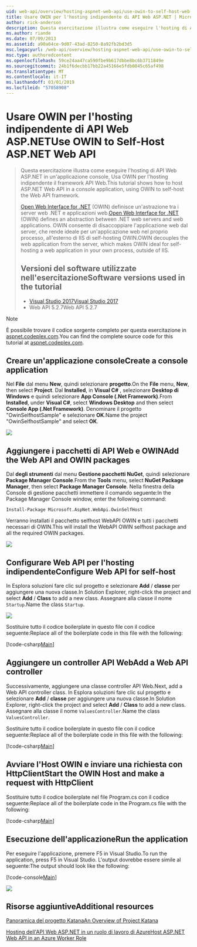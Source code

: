 ```yaml
---
uid: web-api/overview/hosting-aspnet-web-api/use-owin-to-self-host-web-api
title: Usare OWIN per l'hosting indipendente di API Web ASP.NET | Microsoft Docs
author: rick-anderson
description: Questa esercitazione illustra come eseguire l'hosting di API Web ASP.NET in un'applicazione console, Usa OWIN per l'hosting indipendente il framework API Web. Open Web Interface for .NET (OWIN) d...
ms.author: riande
ms.date: 07/09/2013
ms.assetid: a90a04ce-9d07-43ad-8250-8a92fb2bd3d5
msc.legacyurl: /web-api/overview/hosting-aspnet-web-api/use-owin-to-self-host-web-api
msc.type: authoredcontent
ms.openlocfilehash: 59ce24aa47ca590fbe9b617dbbe8bc6b3711849e
ms.sourcegitcommit: 24b1f6decbb17bb22a45166e5fdb0845c65af498
ms.translationtype: MT
ms.contentlocale: it-IT
ms.lasthandoff: 03/01/2019
ms.locfileid: "57058908"
---
```

<a name="use-owin-to-self-host-aspnet-web-api"></a><span data-ttu-id="3cd97-104">Usare OWIN per l'hosting indipendente di API Web ASP.NET</span><span class="sxs-lookup"><span data-stu-id="3cd97-104">Use OWIN to Self-Host ASP.NET Web API</span></span> 
====================

> <span data-ttu-id="3cd97-105">Questa esercitazione illustra come eseguire l'hosting di API Web ASP.NET in un'applicazione console, Usa OWIN per l'hosting indipendente il framework API Web.</span><span class="sxs-lookup"><span data-stu-id="3cd97-105">This tutorial shows how to host ASP.NET Web API in a console application, using OWIN to self-host the Web API framework.</span></span>
>
> <span data-ttu-id="3cd97-106">[Open Web Interface for .NET](http://owin.org) (OWIN) definisce un'astrazione tra i server web .NET e applicazioni web.</span><span class="sxs-lookup"><span data-stu-id="3cd97-106">[Open Web Interface for .NET](http://owin.org) (OWIN) defines an abstraction between .NET web servers and web applications.</span></span> <span data-ttu-id="3cd97-107">OWIN consente di disaccoppiare l'applicazione web dal server, che rende ideale per un'applicazione web nel proprio processo, all'esterno di IIS di self-hosting OWIN.</span><span class="sxs-lookup"><span data-stu-id="3cd97-107">OWIN decouples the web application from the server, which makes OWIN ideal for self-hosting a web application in your own process, outside of IIS.</span></span>
>
> ## <a name="software-versions-used-in-the-tutorial"></a><span data-ttu-id="3cd97-108">Versioni del software utilizzate nell'esercitazione</span><span class="sxs-lookup"><span data-stu-id="3cd97-108">Software versions used in the tutorial</span></span>
>
>
> - [<span data-ttu-id="3cd97-109">Visual Studio 2017</span><span class="sxs-lookup"><span data-stu-id="3cd97-109">Visual Studio 2017</span></span>](https://visualstudio.microsoft.com/downloads/) 
> - <span data-ttu-id="3cd97-110">Web API 5.2.7</span><span class="sxs-lookup"><span data-stu-id="3cd97-110">Web API 5.2.7</span></span>


> [!NOTE]
> <span data-ttu-id="3cd97-111">È possibile trovare il codice sorgente completo per questa esercitazione in [aspnet.codeplex.com](https://aspnet.codeplex.com/SourceControl/latest#Samples/WebApi/OwinSelfhostSample/ReadMe.txt).</span><span class="sxs-lookup"><span data-stu-id="3cd97-111">You can find the complete source code for this tutorial at [aspnet.codeplex.com](https://aspnet.codeplex.com/SourceControl/latest#Samples/WebApi/OwinSelfhostSample/ReadMe.txt).</span></span>


## <a name="create-a-console-application"></a><span data-ttu-id="3cd97-112">Creare un'applicazione console</span><span class="sxs-lookup"><span data-stu-id="3cd97-112">Create a console application</span></span>

<span data-ttu-id="3cd97-113">Nel **File** dal menu **New**, quindi selezionare **progetto**.</span><span class="sxs-lookup"><span data-stu-id="3cd97-113">On the **File** menu,  **New**, then select **Project**.</span></span> <span data-ttu-id="3cd97-114">Dal **Installed**, in **Visual C#** , selezionare **Desktop di Windows** e quindi selezionare **App Console (.Net Framework)**.</span><span class="sxs-lookup"><span data-stu-id="3cd97-114">From **Installed**, under **Visual C#**, select **Windows Desktop** and then select **Console App (.Net Framework)**.</span></span> <span data-ttu-id="3cd97-115">Denominare il progetto "OwinSelfhostSample" e selezionare **OK**.</span><span class="sxs-lookup"><span data-stu-id="3cd97-115">Name the project "OwinSelfhostSample" and select **OK**.</span></span>

[![](use-owin-to-self-host-web-api/_static/image7.png)](use-owin-to-self-host-web-api/_static/image7.png)

## <a name="add-the-web-api-and-owin-packages"></a><span data-ttu-id="3cd97-116">Aggiungere i pacchetti di API Web e OWIN</span><span class="sxs-lookup"><span data-stu-id="3cd97-116">Add the Web API and OWIN packages</span></span>

<span data-ttu-id="3cd97-117">Dal **degli strumenti** dal menu **Gestione pacchetti NuGet**, quindi selezionare **Package Manager Console**.</span><span class="sxs-lookup"><span data-stu-id="3cd97-117">From the **Tools** menu, select **NuGet Package Manager**, then select **Package Manager Console**.</span></span> <span data-ttu-id="3cd97-118">Nella finestra della Console di gestione pacchetti immettere il comando seguente:</span><span class="sxs-lookup"><span data-stu-id="3cd97-118">In the Package Manager Console window, enter the following command:</span></span>

`Install-Package Microsoft.AspNet.WebApi.OwinSelfHost`

<span data-ttu-id="3cd97-119">Verranno installati il pacchetto selfhost WebAPI OWIN e tutti i pacchetti necessari di OWIN.</span><span class="sxs-lookup"><span data-stu-id="3cd97-119">This will install the WebAPI OWIN selfhost package and all the required OWIN packages.</span></span>

[![](use-owin-to-self-host-web-api/_static/image4.png)](use-owin-to-self-host-web-api/_static/image3.png)

## <a name="configure-web-api-for-self-host"></a><span data-ttu-id="3cd97-120">Configurare Web API per l'hosting indipendente</span><span class="sxs-lookup"><span data-stu-id="3cd97-120">Configure Web API for self-host</span></span>

<span data-ttu-id="3cd97-121">In Esplora soluzioni fare clic sul progetto e selezionare **Add** / **classe** per aggiungere una nuova classe.</span><span class="sxs-lookup"><span data-stu-id="3cd97-121">In Solution Explorer, right-click the project and select **Add** / **Class** to add a new class.</span></span> <span data-ttu-id="3cd97-122">Assegnare alla classe il nome `Startup`.</span><span class="sxs-lookup"><span data-stu-id="3cd97-122">Name the class `Startup`.</span></span>

![](use-owin-to-self-host-web-api/_static/image5.png)

<span data-ttu-id="3cd97-123">Sostituire tutto il codice boilerplate in questo file con il codice seguente:</span><span class="sxs-lookup"><span data-stu-id="3cd97-123">Replace all of the boilerplate code in this file with the following:</span></span>

[!code-csharp[Main](use-owin-to-self-host-web-api/samples/sample1.cs)]

## <a name="add-a-web-api-controller"></a><span data-ttu-id="3cd97-124">Aggiungere un controller API Web</span><span class="sxs-lookup"><span data-stu-id="3cd97-124">Add a Web API controller</span></span>

<span data-ttu-id="3cd97-125">Successivamente, aggiungere una classe controller API Web.</span><span class="sxs-lookup"><span data-stu-id="3cd97-125">Next, add a Web API controller class.</span></span> <span data-ttu-id="3cd97-126">In Esplora soluzioni fare clic sul progetto e selezionare **Add** / **classe** per aggiungere una nuova classe.</span><span class="sxs-lookup"><span data-stu-id="3cd97-126">In Solution Explorer, right-click the project and select **Add** / **Class** to add a new class.</span></span> <span data-ttu-id="3cd97-127">Assegnare alla classe il nome `ValuesController`.</span><span class="sxs-lookup"><span data-stu-id="3cd97-127">Name the class `ValuesController`.</span></span>

<span data-ttu-id="3cd97-128">Sostituire tutto il codice boilerplate in questo file con il codice seguente:</span><span class="sxs-lookup"><span data-stu-id="3cd97-128">Replace all of the boilerplate code in this file with the following:</span></span>

[!code-csharp[Main](use-owin-to-self-host-web-api/samples/sample2.cs)]

## <a name="start-the-owin-host-and-make-a-request-with-httpclient"></a><span data-ttu-id="3cd97-129">Avviare l'Host OWIN e inviare una richiesta con HttpClient</span><span class="sxs-lookup"><span data-stu-id="3cd97-129">Start the OWIN Host and make a request with HttpClient</span></span>

<span data-ttu-id="3cd97-130">Sostituire tutto il codice boilerplate nel file Program.cs con il codice seguente:</span><span class="sxs-lookup"><span data-stu-id="3cd97-130">Replace all of the boilerplate code in the Program.cs file with the following:</span></span>

[!code-csharp[Main](use-owin-to-self-host-web-api/samples/sample3.cs)]

## <a name="run-the-application"></a><span data-ttu-id="3cd97-131">Esecuzione dell'applicazione</span><span class="sxs-lookup"><span data-stu-id="3cd97-131">Run the application</span></span>

<span data-ttu-id="3cd97-132">Per eseguire l'applicazione, premere F5 in Visual Studio.</span><span class="sxs-lookup"><span data-stu-id="3cd97-132">To run the application, press F5 in Visual Studio.</span></span> <span data-ttu-id="3cd97-133">L'output dovrebbe essere simile al seguente:</span><span class="sxs-lookup"><span data-stu-id="3cd97-133">The output should look like the following:</span></span>

[!code-console[Main](use-owin-to-self-host-web-api/samples/sample4.cmd)]

![](use-owin-to-self-host-web-api/_static/image6.png)

## <a name="additional-resources"></a><span data-ttu-id="3cd97-134">Risorse aggiuntive</span><span class="sxs-lookup"><span data-stu-id="3cd97-134">Additional resources</span></span>

[<span data-ttu-id="3cd97-135">Panoramica del progetto Katana</span><span class="sxs-lookup"><span data-stu-id="3cd97-135">An Overview of Project Katana</span></span>](../../../aspnet/overview/owin-and-katana/an-overview-of-project-katana.md)

[<span data-ttu-id="3cd97-136">Hosting dell'API Web ASP.NET in un ruolo di lavoro di Azure</span><span class="sxs-lookup"><span data-stu-id="3cd97-136">Host ASP.NET Web API in an Azure Worker Role</span></span>](host-aspnet-web-api-in-an-azure-worker-role.md)

